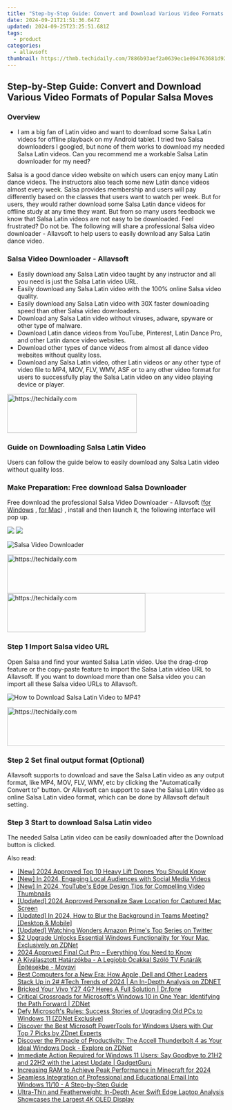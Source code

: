 ```yaml
---
title: "Step-by-Step Guide: Convert and Download Various Video Formats of Popular Salsa Moves"
date: 2024-09-21T21:51:36.647Z
updated: 2024-09-25T23:25:51.681Z
tags:
  - product
categories:
  - allavsoft
thumbnail: https://thmb.techidaily.com/7886b93aef2a0639ec1e094763681d9231c505608c149e23de7fcb6df36e4813.JPG
---
```


## Step-by-Step Guide: Convert and Download Various Video Formats of Popular Salsa Moves

### Overview

* I am a big fan of Latin video and want to download some Salsa Latin videos for offline playback on my Android tablet. I tried two Salsa downloaders I googled, but none of them works to download my needed Salsa Latin videos. Can you recommend me a workable Salsa Latin downloader for my need?

Salsa is a good dance video website on which users can enjoy many Latin dance videos. The instructors also teach some new Latin dance videos almost every week. Salsa provides membership and users will pay differently based on the classes that users want to watch per week. But for users, they would rather download some Salsa Latin dance videos for offline study at any time they want. But from so many users feedback we know that Salsa Latin videos are not easy to be downloaded. Feel frustrated? Do not be. The following will share a professional Salsa video downloader - Allavsoft to help users to easily download any Salsa Latin dance video.

### Salsa Video Downloader - Allavsoft

* Easily download any Salsa Latin video taught by any instructor and all you need is just the Salsa Latin video URL.
* Easily download any Salsa Latin video with the 100% online Salsa video quality.
* Easily download any Salsa Latin video with 30X faster downloading speed than other Salsa video downloaders.
* Download any Salsa Latin video without viruses, adware, spyware or other type of malware.
* Download Latin dance videos from YouTube, Pinterest, Latin Dance Pro, and other Latin dance video websites.
* Download other types of dance videos from almost all dance video websites without quality loss.
* Download any Salsa Latin video, other Latin videos or any other type of video file to MP4, MOV, FLV, WMV, ASF or to any other video format for users to successfully play the Salsa Latin video on any video playing device or player.

<!-- affiliate ads begin -->
<a href="https://aligracehair.sjv.io/c/5597632/2036467/19272" target="_top" id="2036467">
  <img src="//a.impactradius-go.com/display-ad/19272-2036467" border="0" alt="https://techidaily.com" width="300" height="90"/>
</a>
<img height="0" width="0" src="https://aligracehair.sjv.io/i/5597632/2036467/19272" style="position:absolute;visibility:hidden;" border="0" />
<!-- affiliate ads end -->

### Guide on Downloading Salsa Latin Video

Users can follow the guide below to easily download any Salsa Latin video without quality loss.

### Make Preparation: Free download Salsa Downloader

Free download the professional Salsa Video Downloader - Allavsoft ([for Windows](https://tools.techidaily.com/allavsoft/products/) , [for Mac](https://tools.techidaily.com/allavsoft/products/)) , install and then launch it, the following interface will pop up.

[![](https://www.allavsoft.com/how-to/../images/how-to/free-download-win.jpg)](https://tools.techidaily.com/allavsoft/products/) [![](https://www.allavsoft.com/how-to/../images/how-to/free-download-mac.jpg)](https://tools.techidaily.com/allavsoft/products/)

![Salsa Video Downloader](https://www.allavsoft.com/how-to/../images/allavsoft/screen-shot-600.jpg)

<!-- affiliate ads begin -->
<a href="https://unicoeye.pxf.io/c/5597632/2134490/18498" target="_top" id="2134490">
  <img src="//a.impactradius-go.com/display-ad/18498-2134490" border="0" alt="https://techidaily.com" width="728" height="90"/>
</a>
<img height="0" width="0" src="https://unicoeye.pxf.io/i/5597632/2134490/18498" style="position:absolute;visibility:hidden;" border="0" />
<!-- affiliate ads end -->

<!-- affiliate ads begin -->
<a href="https://wigfever.sjv.io/c/5597632/2014848/22899" target="_top" id="2014848">
  <img src="//a.impactradius-go.com/display-ad/22899-2014848" border="0" alt="https://techidaily.com" width="320" height="90"/>
</a>
<img height="0" width="0" src="https://wigfever.sjv.io/i/5597632/2014848/22899" style="position:absolute;visibility:hidden;" border="0" />
<!-- affiliate ads end -->

### Step 1 Import Salsa video URL

Open Salsa and find your wanted Salsa Latin video. Use the drag-drop feature or the copy-paste feature to import the Salsa Latin video URL to Allavsoft. If you want to download more than one Salsa video you can import all these Salsa video URLs to Allavsoft.

![How to Download Salsa Latin Video to MP4?](https://www.allavsoft.com/how-to/../images/how-to/download-rtmp-video/download-rtmp-video.jpg)

<!-- affiliate ads begin -->
<a href="https://appsumo.8odi.net/c/5597632/2151893/7443" target="_top" id="2151893">
  <img src="//a.impactradius-go.com/display-ad/7443-2151893" border="0" alt="https://techidaily.com" width="728" height="90"/>
</a>
<img height="0" width="0" src="https://appsumo.8odi.net/i/5597632/2151893/7443" style="position:absolute;visibility:hidden;" border="0" />
<!-- affiliate ads end -->

### Step 2 Set final output format (Optional)

Allavsoft supports to download and save the Salsa Latin video as any output format, like MP4, MOV, FLV, WMV, etc by clicking the "Automatically Convert to" button. Or Allavsoft can support to save the Salsa Latin video as online Salsa Latin video format, which can be done by Allavsoft default setting.

### Step 3 Start to download Salsa Latin video

The needed Salsa Latin video can be easily downloaded after the Download button is clicked.

<ins class="adsbygoogle"
     style="display:block"
     data-ad-format="autorelaxed"
     data-ad-client="ca-pub-7571918770474297"
     data-ad-slot="1223367746"></ins>

<ins class="adsbygoogle"
     style="display:block"
     data-ad-client="ca-pub-7571918770474297"
     data-ad-slot="8358498916"
     data-ad-format="auto"
     data-full-width-responsive="true"></ins>

<span class="atpl-alsoreadstyle">Also read:</span>
<div><ul>
<li><a href="https://fox-helps.techidaily.com/new-2024-approved-top-10-heavy-lift-drones-you-should-know/"><u>[New] 2024 Approved Top 10 Heavy Lift Drones You Should Know</u></a></li>
<li><a href="https://facebook-video-share.techidaily.com/new-in-2024-engaging-local-audiences-with-social-media-videos/"><u>[New] In 2024, Engaging Local Audiences with Social Media Videos</u></a></li>
<li><a href="https://youtube-data.techidaily.com/n-2024-youtubes-edge-design-tips-for-compelling-video-thumbnails/"><u>[New] In 2024, YouTube's Edge Design Tips for Compelling Video Thumbnails</u></a></li>
<li><a href="https://digital-screen-recording.techidaily.com/updated-2024-approved-personalize-save-location-for-captured-mac-screen/"><u>[Updated] 2024 Approved Personalize Save Location for Captured Mac Screen</u></a></li>
<li><a href="https://digital-screen-recording.techidaily.com/updated-in-2024-how-to-blur-the-background-in-teams-meeting-desktop-and-mobile/"><u>[Updated] In 2024, How to Blur the Background in Teams Meeting? [Desktop & Mobile]</u></a></li>
<li><a href="https://twitter-videos.techidaily.com/updated-watching-wonders-amazon-primes-top-series-on-twitter/"><u>[Updated] Watching Wonders Amazon Prime's Top Series on Twitter</u></a></li>
<li><a href="https://win-manuals.techidaily.com/2-upgrade-unlocks-essential-windows-functionality-for-your-mac-exclusively-on-zdnet/"><u>$2 Upgrade Unlocks Essential Windows Functionality for Your Mac, Exclusively on ZDNet</u></a></li>
<li><a href="https://article-knowledge.techidaily.com/2024-approved-final-cut-pro-everything-you-need-to-know/"><u>2024 Approved Final Cut Pro – Everything You Need to Know</u></a></li>
<li><a href="https://tech-revival.techidaily.com/a-kivalasztott-hatarzokba-a-legjobb-ocakkal-szolo-tv-futarak-epitesekbe-movavi/"><u>A Kiválasztott Határzókba - A Legjobb Ócakkal Szóló TV Futárák Építésekbe - Movavi</u></a></li>
<li><a href="https://win-manuals.techidaily.com/best-computers-for-a-new-era-how-apple-dell-and-other-leaders-stack-up-in-2-tech-trends-of-2024-an-in-depth-analysis-on-zdnet/"><u>Best Computers for a New Era: How Apple, Dell and Other Leaders Stack Up in 2# #Tech Trends of 2024 | An In-Depth Analysis on ZDNET</u></a></li>
<li><a href="https://howto.techidaily.com/bricked-your-vivo-y27-4g-heres-a-full-solution-drfone-by-drfone-fix-android-problems-fix-android-problems/"><u>Bricked Your Vivo Y27 4G? Heres A Full Solution | Dr.fone</u></a></li>
<li><a href="https://win-manuals.techidaily.com/critical-crossroads-for-microsofts-windows-10-in-one-year-identifying-the-path-forward-zdnet/"><u>Critical Crossroads for Microsoft's Windows 10 in One Year: Identifying the Path Forward | ZDNet</u></a></li>
<li><a href="https://win-manuals.techidaily.com/defy-microsofts-rules-success-stories-of-upgrading-old-pcs-to-windows-11-zdnet-exclusive/"><u>Defy Microsoft's Rules: Success Stories of Upgrading Old PCs to Windows 11 [ZDNet Exclusive]</u></a></li>
<li><a href="https://win-manuals.techidaily.com/discover-the-best-microsoft-powertools-for-windows-users-with-our-top-7-picks-by-zdnet-experts/"><u>Discover the Best Microsoft PowerTools for Windows Users with Our Top 7 Picks by ZDnet Experts</u></a></li>
<li><a href="https://win-manuals.techidaily.com/discover-the-pinnacle-of-productivity-the-accell-thunderbolt-4-as-your-ideal-windows-dock-explore-on-zdnet/"><u>Discover the Pinnacle of Productivity: The Accell Thunderbolt 4 as Your Ideal Windows Dock - Explore on ZDNet</u></a></li>
<li><a href="https://win-manuals.techidaily.com/immediate-action-required-for-windows-11-users-say-goodbye-to-21h2-and-22h2-with-the-latest-update-gadgetguru/"><u>Immediate Action Required for Windows 11 Users: Say Goodbye to 21H2 and 22H2 with the Latest Update | GadgetGuru</u></a></li>
<li><a href="https://screen-recording.techidaily.com/increasing-ram-to-achieve-peak-performance-in-minecraft-for-2024/"><u>Increasing RAM to Achieve Peak Performance in Minecraft for 2024</u></a></li>
<li><a href="https://win-manuals.techidaily.com/seamless-integration-of-professional-and-educational-email-into-windows-1110-a-step-by-step-guide/"><u>Seamless Integration of Professional and Educational Email Into Windows 11/10 - A Step-by-Step Guide</u></a></li>
<li><a href="https://win-manuals.techidaily.com/ultra-thin-and-featherweight-in-depth-acer-swift-edge-laptop-analysis-showcases-the-largest-4k-oled-display/"><u>Ultra-Thin and Featherweight: In-Depth Acer Swift Edge Laptop Analysis Showcases the Largest 4K OLED Display</u></a></li>
</ul></div>

